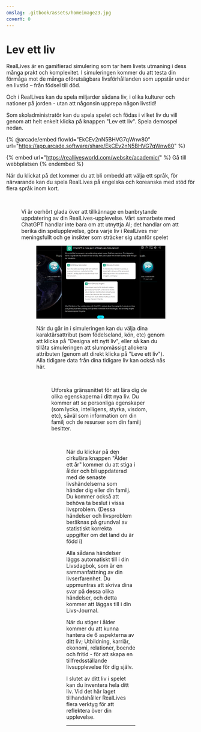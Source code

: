 ```yaml
---
omslag: .gitbook/assets/homeimage23.jpg
coverY: 0
---
```


# Lev ett liv

RealLives är en gamifierad simulering som tar hem livets utmaning i dess många prakt och komplexitet. I simuleringen kommer du att testa din förmåga mot de många oförutsägbara livsförhållanden som uppstår under en livstid – från födsel till död.

Och i RealLives kan du spela miljarder sådana liv, i olika kulturer och nationer på jorden - utan att någonsin upprepa någon livstid!

Som skoladministratör kan du spela spelet och födas i vilket liv du vill genom att helt enkelt klicka på knappen "Lev ett liv". Spela demospel nedan.

{% @arcade/embed flowId="EkCEv2nN5BHVG7qWnw80" url="https://app.arcade.software/share/EkCEv2nN5BHVG7qWnw80" %}

{% embed url="https://reallivesworld.com/website/academic/" %}
Gå till webbplatsen
{% endembed %}

När du klickat på det kommer du att bli ombedd att välja ett språk, för närvarande kan du spela RealLives på engelska och koreanska med stöd för flera språk inom kort.

<figure><img src=".gitbook/assets/Skärmdump 2024-03-11 132854.png" alt=""><figcaption></figcaption></figur>

Vi är oerhört glada över att tillkännage en banbrytande uppdatering av din RealLives-upplevelse. Vårt samarbete med ChatGPT handlar inte bara om att utnyttja AI; det handlar om att berika din spelupplevelse, göra varje liv i RealLives mer meningsfullt och ge insikter som sträcker sig utanför spelet

<figure><img src=".gitbook/assets/Screenshot 2024-03-11 132903.png" alt=""><figcaption></figcaption></figur>

När du går in i simuleringen kan du välja dina karaktärsattribut (som födelseland, kön, etc) genom att klicka på "Designa ett nytt liv", eller så kan du tillåta simuleringen att slumpmässigt allokera attributen (genom att direkt klicka på "Leve ett liv"). Alla tidigare data från dina tidigare liv kan också nås här.

<figure><img src=".gitbook/assets/Skärmdump 2024-03-11 132923.png" alt=""><figcaption></figcaption></figur>

Utforska gränssnittet för att lära dig de olika egenskaperna i ditt nya liv. Du kommer att se personliga egenskaper (som lycka, intelligens, styrka, visdom, etc), såväl som information om din familj och de resurser som din familj besitter.

<figure><img src=".gitbook/assets/Skärmdump 2024-03-11 133915.png" alt=""><figcaption></figcaption></figur>

När du klickar på den cirkulära knappen "Ålder ett år" kommer du att stiga i ålder och bli uppdaterad med de senaste livshändelserna som händer dig eller din familj. Du kommer också att behöva ta beslut i vissa livsproblem. (Dessa händelser och livsproblem beräknas på grundval av statistiskt korrekta uppgifter om det land du är född i)

Alla sådana händelser läggs automatiskt till i din Livsdagbok, som är en sammanfattning av din livserfarenhet. Du uppmuntras att skriva dina svar på dessa olika händelser, och detta kommer att läggas till i din Livs-Journal.

När du stiger i ålder kommer du att kunna hantera de 6 aspekterna av ditt liv; Utbildning, karriär, ekonomi, relationer, boende och fritid - för att skapa en tillfredsställande livsupplevelse för dig själv.

I slutet av ditt liv i spelet kan du inventera hela ditt liv. Vid det här laget tillhandahåller RealLives flera verktyg för att reflektera över din upplevelse.

***
